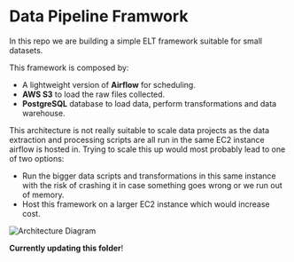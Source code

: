 # Data Pipeline Framwork
In this repo we are building a simple ELT framework suitable for small datasets.

This framework is composed by:
- A lightweight version of **Airflow** for scheduling.
- **AWS S3** to load the raw files collected.
- **PostgreSQL** database to load data, perform transformations and data warehouse.

This architecture is not really suitable to scale data projects as the data extraction and processing scripts are all run in the same EC2 instance airflow is hosted in.  Trying to scale this up would most probably lead to one of two options:
- Run the bigger data scripts and transformations in this same instance with the risk of crashing it in case something goes wrong or we run out of memory.
- Host this framework on a larger EC2 instance which would increase cost.

![Architecture Diagram](https://user-images.githubusercontent.com/24966827/211121309-5baf7506-27f9-4e25-a469-1bcc2ef3bb81.png)




**Currently updating this folder**!
